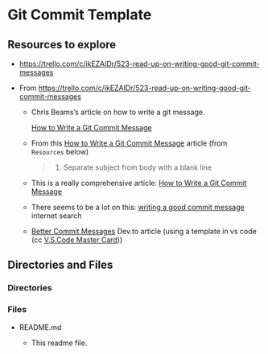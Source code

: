 # Git Commit Template

## Resources to explore

- https://trello.com/c/ikEZAIDr/523-read-up-on-writing-good-git-commit-messages

- From https://trello.com/c/ikEZAIDr/523-read-up-on-writing-good-git-commit-messages

  - Chris Beams’s article on how to write a git message.

    [How to Write a Git Commit Message](https://cbea.ms/git-commit/)

  - From this [How to Write a Git Commit Message](https://chris.beams.io/posts/git-commit/) article (from `Resources` below)

    > 1.  Separate subject from body with a blank line

  - This is a really comprehensive article: [How to Write a Git Commit Message](https://chris.beams.io/posts/git-commit/)

  - There seems to be a lot on this:
    [writing a good commit message](https://www.google.com/search?q=writing+a+good+git+commit+message&oq=writing+a+good+git+commit+message&aqs=chrome..69i57.5823j0j7&sourceid=chrome&ie=UTF-8) internet search

  - [Better Commit Messages](https://dev.to/thefern/better-commit-messages-3dnm) Dev.to article (using a template in vs code (cc [V.S.Code Master Card](https://trello.com/c/5VYmSSXO/520-visual-studio-code-master-card)))

## Directories and Files

### Directories

### Files

- README.md

  - This readme file.

